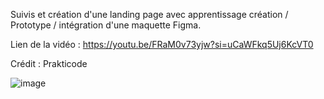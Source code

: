 Suivis et création d'une landing page avec apprentissage création / Prototype / intégration d'une maquette Figma.

Lien de la vidéo : https://youtu.be/FRaM0v73yjw?si=uCaWFkq5Uj6KcVT0

Crédit : Prakticode


![image](https://github.com/AlexGthr/LandingPage---PrimePrompts/assets/145430486/8ba97e2b-68bd-4c1f-baf2-c6dc2751979e)
